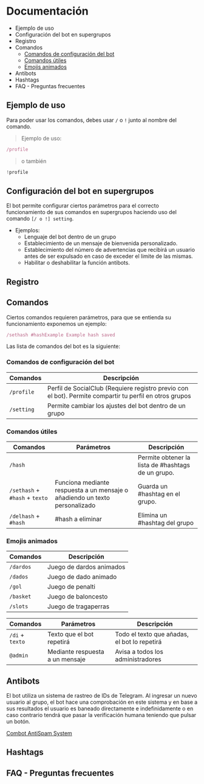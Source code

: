 # Documentación
- Ejemplo de uso
- Configuración del bot en supergrupos
- Registro
- Comandos
  - [Comandos de configuración del bot](#comandos-de-configuraci%C3%B3n-del-bot)
  - [Comandos útiles]()
  - [Emojis animados]()
- Antibots
- Hashtags
- FAQ - Preguntas frecuentes

## Ejemplo de uso
Para poder usar los comandos, debes usar `/` o `!` junto al nombre del comando.

> Ejemplo de uso:
```js
/profile
```
> o también 
```js
!profile
```
 

## Configuración del bot en supergrupos
El bot permite configurar ciertos parámetros para el correcto funcionamiento de sus comandos en supergrupos haciendo uso del comando `[/ o !] setting`.
- Ejemplos:
  - Lenguaje del bot dentro de un grupo
  - Establecimiento de un mensaje de bienvenida personalizado.
  - Establecimiento del número de advertencias que recibirá un usuario antes de ser expulsado en caso de exceder el limite de las mismas.
  - Habilitar o deshabilitar la función antibots.

## Registro

## Comandos
Ciertos comandos requieren parámetros, para que se entienda su funcionamiento exponemos un ejemplo:
```js
/sethash #hashExample Example hash saved
```
Las lista de comandos del bot es la siguiente:
### Comandos de configuración del bot
| Comandos | Descripción |
| -------- | ----------- |
| `/profile` | Perfil de SocialClub (Requiere registro previo con el bot). Permite compartir tu perfil en otros grupos |
| `/setting` | Permite cambiar los ajustes del bot dentro de un grupo |

### Comandos útiles
| Comandos | Parámetros | Descripción |
| -------- | ---------- | ----------- |
| `/hash` | | Permite obtener la lista de #hashtags de un grupo. |
| `/sethash` + `#hash` + `texto`| Funciona mediante respuesta a un mensaje o añadiendo un texto personalizado | Guarda un #hashtag en el grupo. |
| `/delhash` + `#hash`| #hash a eliminar | Elimina un #hashtag del grupo |

### Emojis animados
| Comandos | Descripción |
| -------- | ----------- |
| `/dardos` | Juego de dardos animados |
| `/dados` | Juego de dado animado |
| `/gol`  | Juego de penalti |
| `/basket` | Juego de baloncesto |
| `/slots` | Juego de tragaperras |


| Comandos | Parámetros | Descripción |
| -------- | ---------- | ----------- |
| `/di` + `texto` | Texto que el bot repetirá | Todo el texto que añadas, el bot lo repetirá |
| `@admin`| Mediante respuesta a un mensaje | Avisa a todos los administradores |
 
## Antibots
El bot utiliza un sistema de rastreo de IDs de Telegram. Al ingresar un nuevo usuario al grupo, el bot hace una comprobación en este sistema y en base a sus resultados el usuario es baneado directamente e indefinidamente o en caso contrario tendrá que pasar la verificación humana teniendo que pulsar un botón.

[Combot AntiSpam System](https://cas.chat/)

## Hashtags

## FAQ - Preguntas frecuentes
